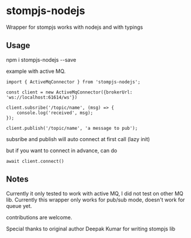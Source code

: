 # stompjs-nodejs
Wrapper for stompjs works with nodejs and with typings

## Usage
npm i stompjs-nodejs --save

example with active MQ.

```
import { ActiveMqConnector } from 'stompjs-nodejs';

const client = new ActiveMqConnector({brokerUrl: 'ws://localhost:61614/ws'})

client.subsribe('/topic/name', (msg) => {
    console.log('received', msg);
});

client.publish('/topic/name', 'a message to pub');
```

subsribe and publish will auto connect at first call (lazy init)

but if you want to connect in advance, can do
```
await client.connect()
```

## Notes
Currently it only tested to work with active MQ, I did not test on other MQ lib.
Currently this wrapper only works for pub/sub mode, doesn't work for queue yet.

contributions are welcome.

Special thanks to original author Deepak Kumar for writing stompjs lib
